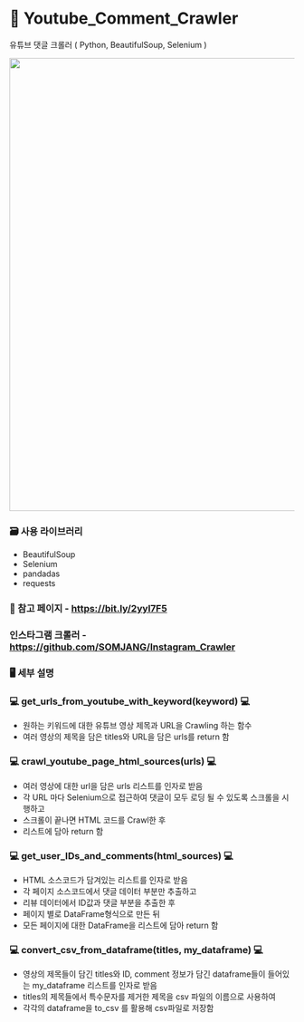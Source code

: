 # 🐽 Youtube_Comment_Crawler
유튜브 댓글 크롤러 ( Python, BeautifulSoup, Selenium )
<p align="center">
  <img width=800 src="./images/youtube_logo.png">
</p>

### 🗃 사용 라이브러리
- BeautifulSoup
- Selenium
- pandadas
- requests

### 📝 참고 페이지 - https://bit.ly/2yyl7F5

### 인스타그램 크롤러 - https://github.com/SOMJANG/Instagram_Crawler

### 🖥 세부 설명

### 💻 get_urls_from_youtube_with_keyword(keyword) 💻
- 원하는 키워드에 대한 유튜브 영상 제목과 URL을 Crawling 하는 함수
- 여러 영상의 제목을 담은 titles와 URL을 담은 urls를 return 함

### 💻 crawl_youtube_page_html_sources(urls) 💻
- 여러 영상에 대한 url을 담은 urls 리스트를 인자로 받음
- 각 URL 마다 Selenium으로 접근하여 댓글이 모두 로딩 될 수 있도록 스크롤을 시행하고
- 스크롤이 끝나면 HTML 코드를 Crawl한 후 
- 리스트에 담아 return 함

### 💻 get_user_IDs_and_comments(html_sources) 💻
- HTML 소스코드가 담겨있는 리스트를 인자로 받음
- 각 페이지 소스코드에서 댓글 데이터 부분만 추출하고
- 리뷰 데이터에서 ID값과 댓글 부분을 추출한 후
- 페이지 별로 DataFrame형식으로 만든 뒤
- 모든 페이지에 대한 DataFrame을 리스트에 담아 return 함

### 💻 convert_csv_from_dataframe(titles, my_dataframe) 💻
- 영상의 제목들이 담긴 titles와 ID, comment 정보가 담긴 dataframe들이 들어있는 my_dataframe 리스트를 인자로 받음
- titles의 제목들에서 특수문자를 제거한 제목을 csv 파일의 이름으로 사용하여
- 각각의 dataframe을 to_csv 를 활용해 csv파일로 저장함
